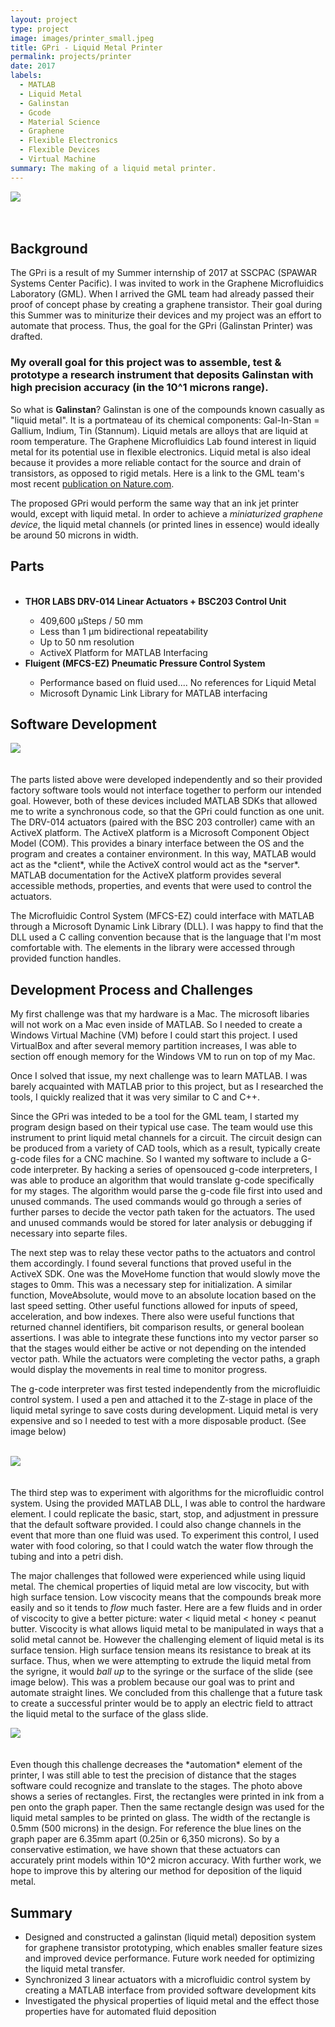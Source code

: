 ```yaml
---
layout: project
type: project
image: images/printer_small.jpeg
title: GPri - Liquid Metal Printer
permalink: projects/printer
date: 2017
labels:
  - MATLAB
  - Liquid Metal
  - Galinstan
  - Gcode
  - Material Science
  - Graphene
  - Flexible Electronics
  - Flexible Devices
  - Virtual Machine
summary: The making of a liquid metal printer. 
---
```


<div class="ui image">
  <img class="ui centered image" src="../images/printer_big.JPG">
</div>
<br><br>

## Background
The GPri is a result of my Summer internship of 2017 at SSCPAC (SPAWAR Systems Center Pacific). I was invited to work in the Graphene Microfluidics Laboratory (GML). When I arrived the GML team had already passed their proof of concept phase by creating a graphene transistor. Their goal during this Summer was to miniturize their devices and my project was an effort to automate that process. Thus, the goal for the GPri (Galinstan Printer) was drafted. 

### My overall goal for this project was to assemble, test & prototype a research instrument that deposits Galinstan with high precision accuracy (in the 10^1 microns range). 

So what is <b>Galinstan</b>? Galinstan is one of the compounds known casually as "liquid metal". It is a portmateau of its chemical components: Gal-In-Stan = Gallium, Indium, Tin (Stannum). Liquid metals are alloys that are liquid at room temperature. The Graphene Microfluidics Lab found interest in liquid metal for its potential use in flexible electronics. Liquid metal is also ideal because it provides a more reliable contact for the source and drain of transistors, as opposed to rigid metals. Here is a link to the GML team's most recent [publication on Nature.com](https://www.nature.com/articles/s41598-017-10043-4).

The proposed GPri would perform the same way that an ink jet printer would, except with liquid metal. In order to achieve a *miniaturized graphene device*, the liquid metal channels (or printed lines in essence) would ideally be around 50 microns in width. 

## Parts
<ul>
  <li><b> THOR LABS DRV-014 Linear Actuators + BSC203 Control Unit </b></li>
  <ul>
    <li> 409,600 µSteps / 50 mm  </li>
    <li> Less than 1 µm bidirectional repeatability </li>
    <li> Up to 50 nm resolution </li>
    <li> ActiveX Platform for MATLAB Interfacing </li>
  </ul>   

  <li><b> Fluigent (MFCS-EZ) Pneumatic Pressure Control System </b></li>
  <ul>
    <li> Performance based on fluid used.... No references for Liquid Metal </li>
    <li> Microsoft Dynamic Link Library for MATLAB interfacing </li>
  </ul>
</ul>


## Software Development
<div class= "ui image">
  <img class="ui image" src="../images/printer_diagram.png" align="middle">
</div>
<br><br>
The parts listed above were developed independently and so their provided factory software tools would not interface together to perform our intended goal. However, both of these devices included MATLAB SDKs that allowed me to write a synchronous code, so that the GPri could function as one unit. The DRV-014 actuators (paired with the BSC 203 controller) came with an ActiveX platform. The ActiveX platform is a Microsoft Component Object Model (COM). This provides a binary interface between the OS and the program and creates a container environment. In this way, MATLAB would act as the *client*, while the ActiveX control would act as the *server*. MATLAB documentation for the ActiveX platform provides several accessible methods, properties, and events that were used to control the actuators. 

The Microfluidic Control System (MFCS-EZ) could interface with MATLAB through a Microsoft Dynamic Link Library (DLL). I was happy to find that the DLL used a C calling convention because that is the language that I'm most comfortable with. The elements in the library were accessed through provided function handles. 

## Development Process and Challenges
My first challenge was that my hardware is a Mac. The microsoft libaries will not work on a Mac even inside of MATLAB. So I needed to create a Windows Virtual Machine (VM) before I could start this project. I used VirtualBox and after several memory partition increases, I was able to section off enough memory for the Windows VM to run on top of my Mac. 

Once I solved that issue, my next challenge was to learn MATLAB. I was barely acquainted with MATLAB prior to this project, but as I researched the tools, I quickly realized that it was very similar to C and C++. 

Since the GPri was inteded to be a tool for the GML team, I started my program design based on their typical use case. The team would use this instrument to print liquid metal channels for a circuit. The circuit design can be produced from a variety of CAD tools, which as a result, typically create g-code files for a CNC machine. So I wanted my software to include a G-code interpreter. By hacking a series of opensouced g-code interpreters, I was able to produce an algorithm that would translate g-code specifically for my stages. The algorithm would parse the g-code file first into used and unused commands. The used commands would go through a series of further parses to decide the vector path taken for the actuators. The used and unused commands would be stored for later analysis or debugging if necessary into separte files. 


The next step was to relay these vector paths to the actuators and control them accordingly. I found several functions that proved useful in the ActiveX SDK. One was the MoveHome function that would slowly move the stages to 0mm. This was a necessary step for initialization. A similar function, MoveAbsolute, would move to an absolute location based on the last speed setting. Other useful functions allowed for inputs of speed, acceleration, and bow indexes. There also were useful functions that returned channel identifiers, bit comparison results, or general boolean assertions. I was able to integrate these functions into my vector parser so that the stages would either be active or not depending on the intended vector path. While the actuators were completing the vector paths, a graph would display the movements in real time to monitor progress. 

The g-code interpreter was first tested independently from the microfluidic control system. I used a pen and attached it to the Z-stage in place of the liquid metal syringe to save costs during development. Liquid metal is very expensive and so I needed to test with a more disposable product. (See image below)
<br><br>
<div class= "ui image">
   <img class="ui image" src="../images/printer_logo.JPG">
</div>
<br><br>
The third step was to experiment with algorithms for the microfluidic control system. Using the provided MATLAB DLL, I was able to control the hardware element. I could replicate the basic, start, stop, and adjustment in pressure that the default software provided. I could also change channels in the event that more than one fluid was used. To experiment this control, I used water with food coloring, so that I could watch the water flow through the tubing and into a petri dish.  

The major challenges that followed were experienced while using liquid metal. The chemical properties of liquid metal are low viscocity, but with high surface tension. Low viscocity means that the compounds break more easily and so it tends to *flow* much faster. Here are a few fluids and in order of viscocity to give a better picture: water < liquid metal < honey < peanut butter. Viscocity is what allows liquid metal to be manipulated in ways that a solid metal cannot be. However the challenging element of liquid metal is its surface tension. High surface tension means its resistance to break at its surface. Thus, when we were attempting to extrude the liquid metal from the syrigne, it would *ball up* to the syringe or the surface of the slide (see image below). This was a problem because our goal was to print and automate straight lines. We concluded from this challenge that a future task to create a successful printer would be to apply an electric field to attract the liquid metal to the surface of the glass slide. 
<br> 
<div class= "ui image">
  <img class="ui image" src="../images/priter_metal.JPG">
</div>
<br><br> 
Even though this challenge decreases the *automation* element of the printer, I was still able to test the precision of distance that the stages software could recognize and translate to the stages. The photo above shows a series of rectangles. First, the rectangles were printed in ink from a pen onto the graph paper. Then the same rectangle design was used for the liquid metal samples to be printed on glass. The width of the rectangle is 0.5mm (500 microns) in the design. For reference the blue lines on the graph paper are 6.35mm apart (0.25in or 6,350 microns). So by a conservative estimation, we have shown that these actuators can accurately print models within 10^2 micron accuracy. With further work, we hope to improve this by altering our method for deposition of the liquid metal. 

## Summary
<ul>
  <li> Designed and constructed a galinstan (liquid metal) deposition system for graphene transistor prototyping, which enables smaller feature sizes and improved device performance. Future work needed for optimizing the liquid metal transfer. </li>
  <li> Synchronized 3 linear actuators with a microfluidic control system by creating a MATLAB interface from provided software development kits </li>
<li> Investigated the physical properties of liquid metal and the effect those properties have for automated fluid deposition </li>
</ul>


